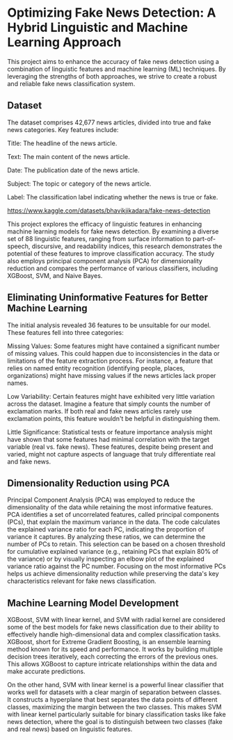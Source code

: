 # Optimizing Fake News Detection: A Hybrid Linguistic and Machine Learning Approach

This project aims to enhance the accuracy of fake news detection using a combination of linguistic features and machine learning (ML) techniques. By leveraging the strengths of both approaches, we strive to create a robust and reliable fake news classification system.

## Dataset

The dataset comprises 42,677 news articles, divided into true and fake news categories. Key features include:

Title: The headline of the news article.

Text: The main content of the news article.

Date: The publication date of the news article.

Subject: The topic or category of the news article.

Label: The classification label indicating whether the news is true or fake.

https://www.kaggle.com/datasets/bhavikjikadara/fake-news-detection

This project explores the efficacy of linguistic features in enhancing machine learning models for fake news detection. By examining a diverse set of 88 linguistic features, ranging from surface information to part-of-speech, discursive, and readability indices, this research demonstrates the potential of these features to improve classification accuracy. The study also employs principal component analysis (PCA) for dimensionality reduction and compares the performance of various classifiers, including XGBoost, SVM, and Naive Bayes.

## Eliminating Uninformative Features for Better Machine Learning

The initial analysis revealed 36 features to be unsuitable for our model. These features fell into three
categories:

Missing Values: Some features might have contained a significant number of missing values. This could
happen due to inconsistencies in the data or limitations of the feature extraction process. For instance,
a feature that relies on named entity recognition (identifying people, places, organizations) might have
missing values if the news articles lack proper names.

Low Variability: Certain features might have exhibited very little variation across the dataset. Imagine a
feature that simply counts the number of exclamation marks. If both real and fake news articles rarely
use exclamation points, this feature wouldn't be helpful in distinguishing them.

Little Significance: Statistical tests or feature importance analysis might have shown that some features
had minimal correlation with the target variable (real vs. fake news). These features, despite being
present and varied, might not capture aspects of language that truly differentiate real and fake news.

## Dimensionality Reduction using PCA

Principal Component Analysis (PCA) was employed to reduce the dimensionality of the data while retaining the
most informative features. PCA identifies a set of uncorrelated features, called principal components (PCs), that
explain the maximum variance in the data. The code calculates the explained variance ratio for each PC, indicating
the proportion of variance it captures. By analyzing these ratios, we can determine the number of PCs to retain.
This selection can be based on a chosen threshold for cumulative explained variance (e.g., retaining PCs that
explain 80% of the variance) or by visually inspecting an elbow plot of the explained variance ratio against the PC
number. Focusing on the most informative PCs helps us achieve dimensionality reduction while preserving the
data's key characteristics relevant for fake news classification.

## Machine Learning Model Development

XGBoost, SVM with linear kernel, and SVM with radial kernel are considered some of the best models for
fake news classification due to their ability to effectively handle high-dimensional data and complex
classification tasks. XGBoost, short for Extreme Gradient Boosting, is an ensemble learning method known
for its speed and performance. It works by building multiple decision trees iteratively, each correcting the
errors of the previous ones. This allows XGBoost to capture intricate relationships within the data and make
accurate predictions.

On the other hand, SVM with linear kernel is a powerful linear classifier that works well for datasets with a
clear margin of separation between classes. It constructs a hyperplane that best separates the data points of
different classes, maximizing the margin between the two classes. This makes SVM with linear kernel
particularly suitable for binary classification tasks like fake news detection, where the goal is to distinguish
between two classes (fake and real news) based on linguistic features.
